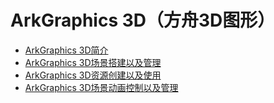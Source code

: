 # ArkGraphics 3D（方舟3D图形）

- [ArkGraphics 3D简介](arkgraphics3D-overview.md)
- [ArkGraphics 3D场景搭建以及管理](arkgraphics3D-scene.md)
- [ArkGraphics 3D资源创建以及使用](arkgraphics3D-resource.md)
- [ArkGraphics 3D场景动画控制以及管理](arkgraphics3D-animation.md)
